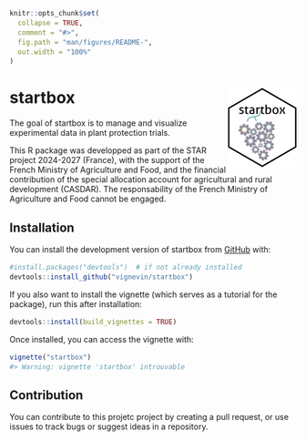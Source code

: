 
<!-- README.md is generated from README.Rmd. Please edit that file -->

``` r
knitr::opts_chunk$set(
  collapse = TRUE,
  comment = "#>",
  fig.path = "man/figures/README-",
  out.width = "100%"
)
```

# startbox <img src="man/figures/logo.png" align="right" height="139"/>

<!-- badges: start -->
<!-- badges: end -->

The goal of startbox is to manage and visualize experimental data in
plant protection trials.

This R package was developped as part of the STAR project 2024-2027
(France), with the support of the French Ministry of Agriculture and
Food, and the financial contribution of the special allocation account
for agricultural and rural development (CASDAR). The responsability of
the French Ministry of Agriculture and Food cannot be engaged.

## Installation

You can install the development version of startbox from
[GitHub](https://github.com/) with:

``` r
#install.packages("devtools")  # if not already installed
devtools::install_github("vignevin/startbox")
```

If you also want to install the vignette (which serves as a tutorial for
the package), run this after installation:

``` r
devtools::install(build_vignettes = TRUE)
```

Once installed, you can access the vignette with:

``` r
vignette("startbox")
#> Warning: vignette 'startbox' introuvable
```

## Contribution

You can contribute to this projetc project by creating a pull request,
or use issues to track bugs or suggest ideas in a repository.
